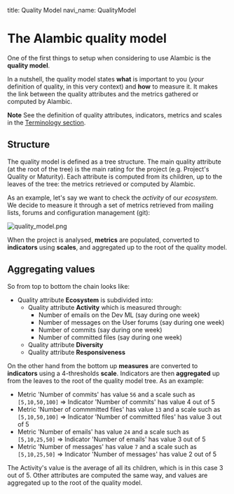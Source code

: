 title: Quality Model
navi_name: QualityModel


# The Alambic quality model

One of the first things to setup when considering to use Alambic is the **quality model**.

In a nutshell, the quality model states **what** is important to you (*your* definition of quality, in this very context) and **how** to measure it. It makes the link between the quality attributes and the metrics gathered or computed by Alambic.

**Note**
See the definition of quality attributes, indicators, metrics and scales in the [Terminology section](/Documentation/Basics/Terminology.html).

## Structure

The quality model is defined as a tree structure. The main quality attribute (at the root of the tree) is the main rating for the project (e.g. Project's Quality or Maturity). Each attribute is computed from its children, up to the leaves of the tree: the metrics retrieved or computed by Alambic.

As an example, let's say we want to check the *activity* of our *ecosystem*. We decide to measure it through a set of metrics retrieved from mailing lists, forums and configuration management (git):

![quality_model.png](/images/basic_quality_model.png)

When the project is analysed, **metrics** are populated, converted to **indicators** using **scales**, and aggregated up to the root of the quality model.

## Aggregating values

So from top to bottom the chain looks like:

* Quality attribute **Ecosystem** is subdivided into:
    * Quality attribute **Activity** which is measured through:
        * Number of emails on the Dev ML (say during one week)
        * Number of messages on the User forums (say during one week)
        * Number of commits (say during one week)
        * Number of committed files (say during one week)
    * Quality attribute **Diversity**
    * Quality attribute **Responsiveness**

On the other hand from the bottom up **measures** are converted to **indicators** using a 4-thresholds **scale**. Indicators are then **aggregated** up from the leaves to the root of the quality model tree. As an example:

* Metric 'Number of commits' has value `56` and a scale such as `[5,10,50,100]` => Indicator 'Number of commits' has value 4 out of 5
* Metric 'Number of commmitted files' has value `13` and a scale such as `[5,10,50,100]` => Indicator 'Number of committed files' has value 3 out of 5
* Metric 'Number of emails' has value `24` and a scale such as `[5,10,25,50]` => Indicator 'Number of emails' has value 3 out of 5
* Metric 'Number of messages' has value `7` and a scale such as `[5,10,25,50]` => Indicator 'Number of messages' has value 2 out of 5

The Activity's value is the average of all its children, which is in this case 3 out of 5. Other attributes are computed the same way, and values are aggregated up to the root of the quality model.
